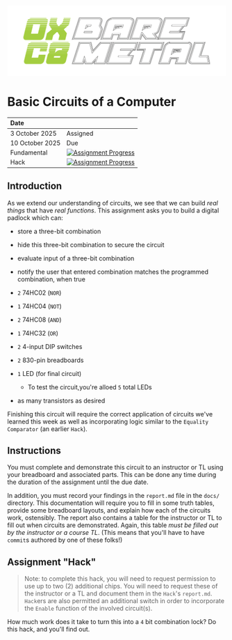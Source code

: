 ![Vector art of 200 in hex, subtitle of course: Bare Metal in pale green and printer's black](https://raw.githubusercontent.com/allegheny-college-cmpsc-200-fall-2024/course-materials/media/images/CMPSC%20-%200xC8%20Banner.png)

# Basic Circuits of a Computer

| Date              |           |
|:------------------|:----------|
| 3 October 2025   | Assigned  |
| 10 October 2025  | Due       |
| Fundamental            | [![Assignment Progress](../../actions/workflows/main.yml/badge.svg?branch=main)](../../actions/workflows/main.yml) |
| Hack                   | [![Assignment Progress](../../actions/workflows/hack.yml/badge.svg?branch=hack)](../../actions/workflows/hack.yml) |

## Introduction

As we extend our understanding of circuits, we see that we can build _real things_ that have _real functions_. This
assignment asks you to build a digital padlock which can:

* store a three-bit combination
* hide this three-bit combination to secure the circuit
* evaluate input of a three-bit combination
* notify the user that entered combination matches the programmed combination, when true

* `2` 74HC02 (`NOR`)
* `1` 74HC04 (`NOT`)
* `2` 74HC08 (`AND`)
* `1` 74HC32 (`OR`)
* `2` 4-input DIP switches
* `2` 830-pin breadboards
* `1` LED (for final circuit)
  * To test the circuit,you're alloed `5` total LEDs
* as many transistors as desired

Finishing this circuit will require the correct application of circuits we've learned this week
as well as incorporating logic similar to the `Equality Comparator` (an earlier `Hack`).

## Instructions

You must complete and demonstrate this circuit to  an instructor or TL using your breadboard and associated parts. This 
can be done any time during the duration of the assignment until the due date. 

In addition, you must record your findings in the `report.md` file in the `docs/` directory. This documentation will require you to fill
in some truth tables, provide some breadboard layouts, and explain how each of the circuits work, ostensibly. The report also contains
a table for the instructor or TL to fill out when circuits are demonstrated. Again, this table _must be filled out by the instructor
or a course TL_. (This means that you'll have to have `commit`s authored by one of these folks!)

## Assignment "Hack"

> Note: to complete this hack, you will need to request permission to use up to two (2) additional chips. You will
> need to request these of the instructor or a TL and document them in the `Hack`'s `report.md`. `Hack`ers are also
> permitted an additional switch in order to incorporate the `Enable` function of the involved circuit(s).

How much work does it take to turn this into a `4` bit combination lock? Do this hack, and you'll find out.
